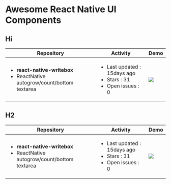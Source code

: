 # Awesome React Native UI Components


## Hi


|Repository | Activity | Demo|
|---|---|---|
|<ul><li><b>react-native-writebox</b></li><li>ReactNative autogrow/count/bottom textarea </ul>|<ul><li>Last updated : 15days ago</li><li>Stars : 31</li><li>Open issues : 0</li></ul>|![](https://raw.githubusercontent.com/bdryanovski/react-native-writebox/master/assets/demo.gif)|


## H2


|Repository | Activity | Demo|
|---|---|---|
|<ul><li><b>react-native-writebox</b></li><li>ReactNative autogrow/count/bottom textarea </ul>|<ul><li>Last updated : 15days ago</li><li>Stars : 31</li><li>Open issues : 0</li></ul>|![](https://raw.githubusercontent.com/bdryanovski/react-native-writebox/master/assets/demo.gif)|

